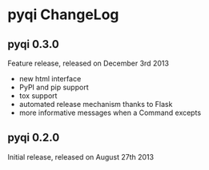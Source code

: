 pyqi ChangeLog
==============

pyqi 0.3.0 
----------

Feature release, released on December 3rd 2013

* new html interface
* PyPI and pip support
* tox support
* automated release mechanism thanks to Flask
* more informative messages when a Command excepts

pyqi 0.2.0
----------

Initial release, released on August 27th 2013
